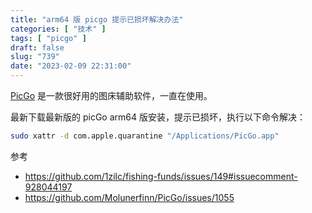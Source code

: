 ```yaml
---
title: "arm64 版 picgo 提示已损坏解决办法"
categories: [ "技术" ]
tags: [ "picgo" ]
draft: false
slug: "739"
date: "2023-02-09 22:31:00"
---
```


[PicGo](https://github.com/Molunerfinn/PicGo) 是一款很好用的图床辅助软件，一直在使用。

最新下载最新版的 picGo arm64 版安装，提示已损坏，执行以下命令解决：

```bash
sudo xattr -d com.apple.quarantine "/Applications/PicGo.app"
```

参考

  - https://github.com/1zilc/fishing-funds/issues/149#issuecomment-928044197
  - https://github.com/Molunerfinn/PicGo/issues/1055

